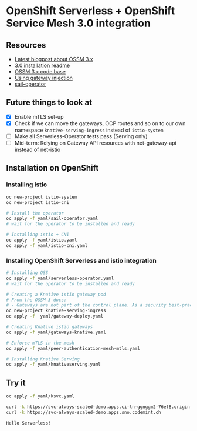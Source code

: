 # OpenShift Serverless + OpenShift Service Mesh 3.0 integration

## Resources

* [Latest blogpost about OSSM 3.x](https://www.redhat.com/en/blog/red-hat-openshift-service-mesh-3-developer-preview-update)
* [3.0 installation readme](https://github.com/maistra/istio-operator/blob/maistra-3.0/bundle/README.md)
* [OSSM 3.x code base](https://github.com/openshift-service-mesh)
* [Using gateway injection](https://docs.openshift.com/container-platform/4.14/service_mesh/v2x/ossm-traffic-manage.html#ossm-automatic-gateway-injection_traffic-management)
* [sail-operator](https://github.com/openshift-service-mesh/sail-operator)


## Future things to look at

* [x] Enable mTLS set-up
* [x] Check if we can move the gateways, OCP routes and so on to our own namespace `knative-serving-ingress` instead of `istio-system`
* [ ] Make all Serverless-Operator tests pass (Serving only)
* [ ] Mid-term: Relying on Gateway API resources with net-gateway-api instead of net-istio

## Installation on OpenShift

### Installing istio

```bash
oc new-project istio-system
oc new-project istio-cni

# Install the operator
oc apply -f yaml/sail-operator.yaml
# wait for the operator to be installed and ready

# Installing istio + CNI
oc apply -f yaml/istio.yaml
oc apply -f yaml/istio-cni.yaml
```

### Installing OpenShift Serverless and istio integration

```bash
# Installing OSS
oc apply -f yaml/serverless-operator.yaml
# wait for the operator to be installed and ready

# Creating a Knative istio gateway pod
# From the OSSM 3 docs:
# - Gateways are not part of the control plane. As a security best-practice, Ingress and Egress Gateways should be deployed in a different namespace than the namespace that contains the control plane.
oc new-project knative-serving-ingress
oc apply -f  yaml/gateway-deploy.yaml

# Creating Knative istio gateways
oc apply -f yaml/gateways-knative.yaml

# Enforce mTLS in the mesh
oc apply -f yaml/peer-authentication-mesh-mtls.yaml

# Installing Knative Serving
oc apply -f yaml/knativeserving.yaml
```

## Try it 

```bash
oc apply -f yaml/ksvc.yaml
```

```bash
curl -k https://svc-always-scaled-demo.apps.ci-ln-ggnggm2-76ef8.origin-ci-int-aws.dev.rhcloud.com
curl -k https://svc-always-scaled-demo.apps.sno.codemint.ch
```
```text
Hello Serverless!
```
